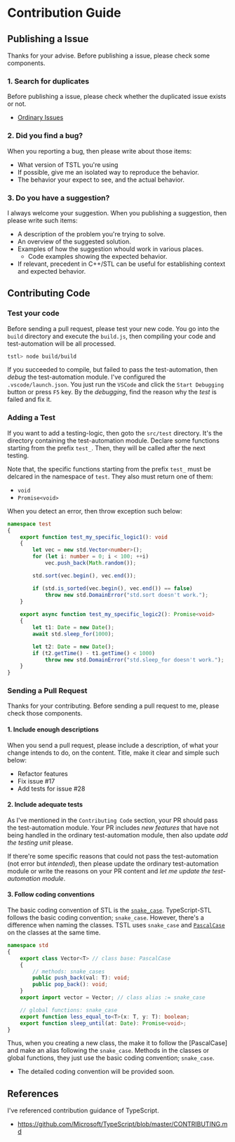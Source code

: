 # Contribution Guide
## Publishing a Issue
Thanks for your advise. Before publishing a issue, please check some components.

### 1. Search for duplicates
Before publishing a issue, please check whether the duplicated issue exists or not.
  - [Ordinary Issues](https://github.com/samchon/tstl/issues)

### 2. Did you find a bug?
When you reporting a bug, then please write about those items:

  - What version of TSTL you're using
  - If possible, give me an isolated way to reproduce the behavior.
  - The behavior your expect to see, and the actual behavior.

### 3. Do you have a suggestion?
I always welcome your suggestion. When you publishing a suggestion, then please write such items: 

  - A description of the problem you're trying to solve.
  - An overview of the suggested solution.
  - Examples of how the suggestion whould work in various places.
    - Code examples showing the expected behavior.
  - If relevant, precedent in C++/STL can be useful for establishing context and expected behavior.

## Contributing Code
### Test your code
Before sending a pull request, please test your new code. You go into the `build` directory and execute the `build.js`, then compiling your code and test-automation will be all processed.

```bash
tstl> node build/build
```

If you succeeded to compile, but failed to pass the test-automation, then *debug* the test-automation module. I've configured the `.vscode/launch.json`. You just run the `VSCode` and click the `Start Debugging` button or press `F5` key. By the *debugging*, find the reason why the *test* is failed and fix it.

### Adding a Test
If you want to add a testing-logic, then goto the `src/test` directory. It's the directory containing the test-automation module. Declare some functions starting from the prefix `test_`. Then, they will be called after the next testing.

Note that, the specific functions starting from the prefix `test_` must be delcared in the namespace of `test`. They also must return one of them:
  - `void`
  - `Promise<void>`

When you detect an error, then throw exception such below:

```typescript
namespace test
{
    export function test_my_specific_logic1(): void
    {
        let vec = new std.Vector<number>();
        for (let i: number = 0; i < 100; ++i)
            vec.push_back(Math.random());

        std.sort(vec.begin(), vec.end());

        if (std.is_sorted(vec.begin(), vec.end()) == false)
            throw new std.DomainError("std.sort doesn't work.");
    }
    
    export async function test_my_specific_logic2(): Promise<void>
    {
        let t1: Date = new Date();
        await std.sleep_for(1000);

        let t2: Date = new Date();
        if (t2.getTime() - t1.getTime() < 1000)
            throw new std.DomainError("std.sleep_for doesn't work.");
    }
}
```

### Sending a Pull Request
Thanks for your contributing. Before sending a pull request to me, please check those components.

#### 1. Include enough descriptions
When you send a pull request, please include a description, of what your change intends to do, on the content. Title, make it clear and simple such below:
  - Refactor features
  - Fix issue #17
  - Add tests for issue #28

#### 2. Include adequate tests
As I've mentioned in the `Contributing Code` section, your PR should pass the test-automation module. Your PR includes *new features* that have not being handled in the ordinary test-automation module, then also update *add the testing unit* please.

If there're some specific reasons that could not pass the test-automation (not error but *intended*), then please update the ordinary test-automation module or write the reasons on your PR content and *let me update the test-automation module*.

#### 3. Follow coding conventions
The basic coding convention of STL is the [`snake_case`](https://en.wikipedia.org/wiki/Snake_case). TypeScript-STL follows the basic coding convention; `snake_case`. However, there's a difference when naming the classes. TSTL uses `snake_case` and [`PascalCase`](https://en.wikipedia.org/wiki/PascalCase) on the classes at the same time. 

```typescript
namespace std
{
    export class Vector<T> // class base: PascalCase
    {
        // methods: snake_cases
        public push_back(val: T): void;
        public pop_back(): void;
    }
    export import vector = Vector; // class alias := snake_case

    // global functions: snake_case
    export function less_equal_to<T>(x: T, y: T): boolean;
    export function sleep_until(at: Date): Promise<void>;
}
```

Thus, when you creating a new class, the make it to follow the [PascalCase] and make an alias following the `snake_case`. Methods in the classes or global functions, they just use the basic coding convention; `snake_case`.

  - The detailed coding convention will be provided soon.

## References
I've referenced contribution guidance of TypeScript.
  - https://github.com/Microsoft/TypeScript/blob/master/CONTRIBUTING.md